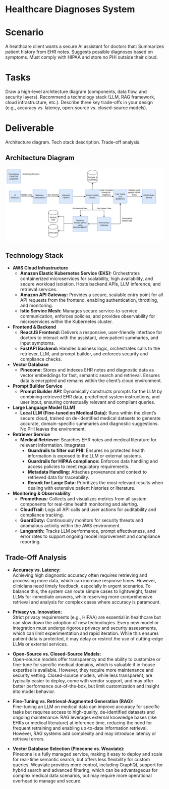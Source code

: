# Healthcare Diagnoses System
# Scenario

A healthcare client wants a secure AI assistant for doctors that:
Summarizes patient history from EHR notes.
Suggests possible diagnoses based on symptoms.
Must comply with HIPAA and store no PHI outside their cloud.

# Tasks

Draw a high-level architecture diagram (components, data flow, and security layers).
Recommend a technology stack (LLM, RAG framework, cloud infrastructure, etc.).
Describe three key trade-offs in your design (e.g., accuracy vs. latency, open-source vs.
closed-source models).

# Deliverable

Architecture diagram.
Tech stack description.
Trade-off analysis.

## Architecture Diagram

![Architecture Diagram](./architecture-diagram.png)

## Technology  Stack 

- **AWS Cloud Infrastructure**
    - **Amazon Elastic Kubernetes Service (EKS):** Orchestrates containerized microservices for scalability, high availability, and secure workload isolation. Hosts backend APIs, LLM inference, and retrieval services.
    - **Amazon API Gateway:** Provides a secure, scalable entry point for all API requests from the frontend, enabling authentication, throttling, and monitoring.
    - **Istio Service Mesh:** Manages secure service-to-service communication, enforces policies, and provides observability for microservices within the Kubernetes cluster.
- **Frontend & Backend**
    - **ReactJS Frontend:** Delivers a responsive, user-friendly interface for doctors to interact with the assistant, view patient summaries, and input symptoms.
    - **FastAPI Backend:** Handles business logic, orchestrates calls to the retriever, LLM, and prompt builder, and enforces security and compliance checks.
- **Vector Database**
    - **Pinecone:** Stores and indexes EHR notes and diagnostic data as vector embeddings for fast, semantic search and retrieval. Ensures data is encrypted and remains within the client’s cloud environment.
- **Prompt Builder Service**
    - **Prompt Builder API:** Dynamically constructs prompts for the LLM by combining retrieved EHR data, predefined system instructions, and user input, ensuring contextually relevant and compliant queries.
- **Large Language Model (LLM)**
    - **Local LLM (Fine-tuned on Medical Data):** Runs within the client’s secure cloud, trained on de-identified medical datasets to generate accurate, domain-specific summaries and diagnostic suggestions. No PHI leaves the environment.
- **Retriever Service**
    - **Medical Retriever:** Searches EHR notes and medical literature for relevant information. Integrates:
        - **Guardrails to filter out PHI:** Ensures no protected health information is exposed to the LLM or external systems.
        - **Guardrails for HIPAA compliance:** Enforces data handling and access policies to meet regulatory requirements.
        - **Metadata Handling:** Attaches provenance and context to retrieved data for traceability.
        - **Rerank for Large Data:** Prioritizes the most relevant results when dealing with extensive patient histories or literature.
- **Monitoring & Observability**
    - **Prometheus:** Collects and visualizes metrics from all system components for real-time health monitoring and alerting.
    - **CloudTrail:** Logs all API calls and user actions for auditability and compliance tracking.
    - **GuardDuty:** Continuously monitors for security threats and anomalous activity within the AWS environment.
    - **Langsmith:** Tracks LLM performance, prompt effectiveness, and error rates to support ongoing model improvement and compliance reporting.

## Trade-Off Analysis

- **Accuracy vs. Latency:**  
    Achieving high diagnostic accuracy often requires retrieving and processing more data, which can increase response times. However, clinicians need timely feedback, especially in urgent scenarios. To balance this, the system can route simple cases to lightweight, faster LLMs for immediate answers, while reserving more comprehensive retrieval and analysis for complex cases where accuracy is paramount.

- **Privacy vs. Innovation:**  
    Strict privacy requirements (e.g., HIPAA) are essential in healthcare but can slow down the adoption of new technologies. Every new model or integration must undergo rigorous privacy and security assessments, which can limit experimentation and rapid iteration. While this ensures patient data is protected, it may delay or restrict the use of cutting-edge LLMs or external services.

- **Open-Source vs. Closed-Source Models:**  
    Open-source models offer transparency and the ability to customize or fine-tune for specific medical domains, which is valuable if in-house expertise is available. However, they require more maintenance and security vetting. Closed-source models, while less transparent, are typically easier to deploy, come with vendor support, and may offer better performance out-of-the-box, but limit customization and insight into model behavior.

- **Fine-Tuning vs. Retrieval-Augmented Generation (RAG):**  
    Fine-tuning an LLM on medical data can improve accuracy for specific tasks but requires access to high-quality, de-identified datasets and ongoing maintenance. RAG leverages external knowledge bases (like EHRs or medical literature) at inference time, reducing the need for frequent retraining and enabling up-to-date information retrieval. However, RAG systems add complexity and may introduce latency or retrieval errors.

- **Vector Database Selection (Pinecone vs. Weaviate):**  
    Pinecone is a fully managed service, making it easy to deploy and scale for real-time semantic search, but offers less flexibility for custom queries. Weaviate provides more control, including GraphQL support for hybrid search and advanced filtering, which can be advantageous for complex medical data scenarios, but may require more operational overhead to manage and secure.